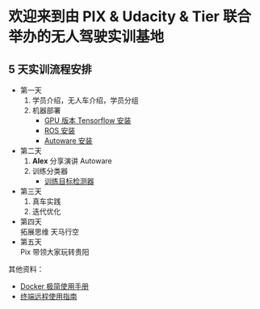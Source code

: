 # 欢迎来到由 PIX & Udacity & Tier 联合举办的无人驾驶实训基地
## 5 天实训流程安排
- 第一天
    1. 学员介绍，无人车介绍，学员分组
    2. 机器部署
        - [GPU 版本 Tensorflow 安装](./tensorflow_gpu_install.md)
        - [ROS 安装](./ros_install.md)
        - [Autoware 安装](./autoware_install.md)
- 第二天
    1. **Alex** 分享演讲 Autoware
    2. 训练分类器
        - [训练目标检测器](./tensorflow_api.md)
- 第三天
    1. 真车实践
    2. 迭代优化
- 第四天<br>
    拓展思维 天马行空
- 第五天<br>
    Pix 带领大家玩转贵阳
    
其他资料：
- [Docker 极简使用手册](./docker_simple_tutorial.md)
- [终端远程使用指南](./remote.md)
